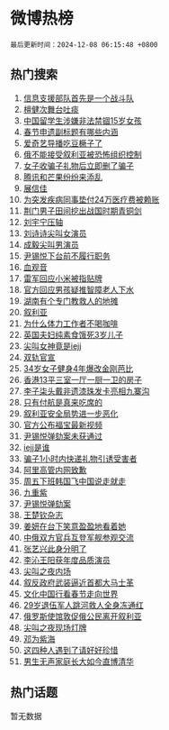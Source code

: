 # 微博热榜

`最后更新时间：2024-12-08 06:15:48 +0800`

## 热门搜索

1. [信息支援部队首先是一个战斗队](https://m.weibo.cn/search?containerid=100103type%3D1%26t%3D10%26q%3D%23%E4%BF%A1%E6%81%AF%E6%94%AF%E6%8F%B4%E9%83%A8%E9%98%9F%E9%A6%96%E5%85%88%E6%98%AF%E4%B8%80%E4%B8%AA%E6%88%98%E6%96%97%E9%98%9F%23&stream_entry_id=51&isnewpage=1&extparam=seat%3D1%26filter_type%3Drealtimehot%26stream_entry_id%3D51%26c_type%3D51%26pos%3D0%26q%3D%2523%25E4%25BF%25A1%25E6%2581%25AF%25E6%2594%25AF%25E6%258F%25B4%25E9%2583%25A8%25E9%2598%259F%25E9%25A6%2596%25E5%2585%2588%25E6%2598%25AF%25E4%25B8%2580%25E4%25B8%25AA%25E6%2588%2598%25E6%2596%2597%25E9%2598%259F%2523%26dgr%3D0%26cate%3D10103%26display_time%3D1733609747%26pre_seqid%3D17336097475450221954486)
1. [檀健次舞台吐痰](https://m.weibo.cn/search?containerid=100103type%3D1%26t%3D10%26q%3D%E6%AA%80%E5%81%A5%E6%AC%A1%E8%88%9E%E5%8F%B0%E5%90%90%E7%97%B0&stream_entry_id=31&isnewpage=1&extparam=seat%3D1%26filter_type%3Drealtimehot%26c_type%3D31%26flag%3D2%26cate%3D5001%26lcate%3D5001%26stream_entry_id%3D31%26pos%3D0%26band_rank%3D1%26q%3D%25E6%25AA%2580%25E5%2581%25A5%25E6%25AC%25A1%25E8%2588%259E%25E5%258F%25B0%25E5%2590%2590%25E7%2597%25B0%26dgr%3D0%26realpos%3D1%26display_time%3D1733609747%26pre_seqid%3D17336097475450221954486)
1. [中国留学生涉嫌非法禁锢15岁女孩](https://m.weibo.cn/search?containerid=100103type%3D1%26t%3D10%26q%3D%23%E4%B8%AD%E5%9B%BD%E7%95%99%E5%AD%A6%E7%94%9F%E6%B6%89%E5%AB%8C%E9%9D%9E%E6%B3%95%E7%A6%81%E9%94%A215%E5%B2%81%E5%A5%B3%E5%AD%A9%23&stream_entry_id=31&isnewpage=1&extparam=seat%3D1%26filter_type%3Drealtimehot%26c_type%3D31%26flag%3D2%26cate%3D5001%26lcate%3D5001%26stream_entry_id%3D31%26pos%3D1%26band_rank%3D2%26q%3D%2523%25E4%25B8%25AD%25E5%259B%25BD%25E7%2595%2599%25E5%25AD%25A6%25E7%2594%259F%25E6%25B6%2589%25E5%25AB%258C%25E9%259D%259E%25E6%25B3%2595%25E7%25A6%2581%25E9%2594%25A215%25E5%25B2%2581%25E5%25A5%25B3%25E5%25AD%25A9%2523%26dgr%3D0%26realpos%3D2%26display_time%3D1733609747%26pre_seqid%3D17336097475450221954486)
1. [春节申遗副标题有哪些内涵](https://m.weibo.cn/search?containerid=100103type%3D1%26t%3D10%26q%3D%23%E6%98%A5%E8%8A%82%E7%94%B3%E9%81%97%E5%89%AF%E6%A0%87%E9%A2%98%E6%9C%89%E5%93%AA%E4%BA%9B%E5%86%85%E6%B6%B5%23&stream_entry_id=31&isnewpage=1&extparam=seat%3D1%26filter_type%3Drealtimehot%26c_type%3D31%26flag%3D0%26cate%3D5001%26lcate%3D5001%26stream_entry_id%3D31%26pos%3D2%26band_rank%3D3%26q%3D%2523%25E6%2598%25A5%25E8%258A%2582%25E7%2594%25B3%25E9%2581%2597%25E5%2589%25AF%25E6%25A0%2587%25E9%25A2%2598%25E6%259C%2589%25E5%2593%25AA%25E4%25BA%259B%25E5%2586%2585%25E6%25B6%25B5%2523%26dgr%3D0%26realpos%3D3%26display_time%3D1733609747%26pre_seqid%3D17336097475450221954486)
1. [爱奇艺导播吃豆橛子了](https://m.weibo.cn/search?containerid=100103type%3D1%26t%3D10%26q%3D%E7%88%B1%E5%A5%87%E8%89%BA%E5%AF%BC%E6%92%AD%E5%90%83%E8%B1%86%E6%A9%9B%E5%AD%90%E4%BA%86&stream_entry_id=31&isnewpage=1&extparam=seat%3D1%26filter_type%3Drealtimehot%26c_type%3D31%26flag%3D2%26cate%3D5001%26lcate%3D5001%26stream_entry_id%3D31%26pos%3D3%26band_rank%3D4%26q%3D%25E7%2588%25B1%25E5%25A5%2587%25E8%2589%25BA%25E5%25AF%25BC%25E6%2592%25AD%25E5%2590%2583%25E8%25B1%2586%25E6%25A9%259B%25E5%25AD%2590%25E4%25BA%2586%26dgr%3D0%26realpos%3D4%26display_time%3D1733609747%26pre_seqid%3D17336097475450221954486)
1. [俄不能接受叙利亚被恐怖组织控制](https://m.weibo.cn/search?containerid=100103type%3D1%26t%3D10%26q%3D%23%E4%BF%84%E4%B8%8D%E8%83%BD%E6%8E%A5%E5%8F%97%E5%8F%99%E5%88%A9%E4%BA%9A%E8%A2%AB%E6%81%90%E6%80%96%E7%BB%84%E7%BB%87%E6%8E%A7%E5%88%B6%23&stream_entry_id=31&isnewpage=1&extparam=seat%3D1%26filter_type%3Drealtimehot%26c_type%3D31%26flag%3D0%26cate%3D5001%26lcate%3D5001%26stream_entry_id%3D31%26pos%3D4%26band_rank%3D5%26q%3D%2523%25E4%25BF%2584%25E4%25B8%258D%25E8%2583%25BD%25E6%258E%25A5%25E5%258F%2597%25E5%258F%2599%25E5%2588%25A9%25E4%25BA%259A%25E8%25A2%25AB%25E6%2581%2590%25E6%2580%2596%25E7%25BB%2584%25E7%25BB%2587%25E6%258E%25A7%25E5%2588%25B6%2523%26dgr%3D0%26realpos%3D5%26display_time%3D1733609747%26pre_seqid%3D17336097475450221954486)
1. [女子收骗子礼物后立即删了骗子](https://m.weibo.cn/search?containerid=100103type%3D1%26t%3D10%26q%3D%23%E5%A5%B3%E5%AD%90%E6%94%B6%E9%AA%97%E5%AD%90%E7%A4%BC%E7%89%A9%E5%90%8E%E7%AB%8B%E5%8D%B3%E5%88%A0%E4%BA%86%E9%AA%97%E5%AD%90%23&stream_entry_id=31&isnewpage=1&extparam=seat%3D1%26filter_type%3Drealtimehot%26c_type%3D31%26flag%3D0%26cate%3D5001%26lcate%3D5001%26stream_entry_id%3D31%26pos%3D5%26band_rank%3D6%26q%3D%2523%25E5%25A5%25B3%25E5%25AD%2590%25E6%2594%25B6%25E9%25AA%2597%25E5%25AD%2590%25E7%25A4%25BC%25E7%2589%25A9%25E5%2590%258E%25E7%25AB%258B%25E5%258D%25B3%25E5%2588%25A0%25E4%25BA%2586%25E9%25AA%2597%25E5%25AD%2590%2523%26dgr%3D0%26realpos%3D6%26display_time%3D1733609747%26pre_seqid%3D17336097475450221954486)
1. [腾讯和芒果纷纷来添乱](https://m.weibo.cn/search?containerid=100103type%3D1%26t%3D10%26q%3D%E8%85%BE%E8%AE%AF%E5%92%8C%E8%8A%92%E6%9E%9C%E7%BA%B7%E7%BA%B7%E6%9D%A5%E6%B7%BB%E4%B9%B1&stream_entry_id=31&isnewpage=1&extparam=seat%3D1%26filter_type%3Drealtimehot%26c_type%3D31%26flag%3D2%26cate%3D5001%26lcate%3D5001%26stream_entry_id%3D31%26pos%3D6%26band_rank%3D7%26q%3D%25E8%2585%25BE%25E8%25AE%25AF%25E5%2592%258C%25E8%258A%2592%25E6%259E%259C%25E7%25BA%25B7%25E7%25BA%25B7%25E6%259D%25A5%25E6%25B7%25BB%25E4%25B9%25B1%26dgr%3D0%26realpos%3D7%26display_time%3D1733609747%26pre_seqid%3D17336097475450221954486)
1. [展信佳](https://m.weibo.cn/search?containerid=100103type%3D1%26t%3D10%26q%3D%E5%B1%95%E4%BF%A1%E4%BD%B3&stream_entry_id=31&isnewpage=1&extparam=seat%3D1%26filter_type%3Drealtimehot%26c_type%3D31%26flag%3D2%26cate%3D5001%26lcate%3D5001%26stream_entry_id%3D31%26pos%3D7%26band_rank%3D8%26q%3D%25E5%25B1%2595%25E4%25BF%25A1%25E4%25BD%25B3%26dgr%3D0%26realpos%3D8%26display_time%3D1733609747%26pre_seqid%3D17336097475450221954486)
1. [为突发疾病同事垫付24万医疗费被赖账](https://m.weibo.cn/search?containerid=100103type%3D1%26t%3D10%26q%3D%23%E4%B8%BA%E7%AA%81%E5%8F%91%E7%96%BE%E7%97%85%E5%90%8C%E4%BA%8B%E5%9E%AB%E4%BB%9824%E4%B8%87%E5%8C%BB%E7%96%97%E8%B4%B9%E8%A2%AB%E8%B5%96%E8%B4%A6%23&stream_entry_id=31&isnewpage=1&extparam=seat%3D1%26filter_type%3Drealtimehot%26c_type%3D31%26flag%3D0%26cate%3D5001%26lcate%3D5001%26stream_entry_id%3D31%26pos%3D8%26band_rank%3D9%26q%3D%2523%25E4%25B8%25BA%25E7%25AA%2581%25E5%258F%2591%25E7%2596%25BE%25E7%2597%2585%25E5%2590%258C%25E4%25BA%258B%25E5%259E%25AB%25E4%25BB%259824%25E4%25B8%2587%25E5%258C%25BB%25E7%2596%2597%25E8%25B4%25B9%25E8%25A2%25AB%25E8%25B5%2596%25E8%25B4%25A6%2523%26dgr%3D0%26realpos%3D9%26display_time%3D1733609747%26pre_seqid%3D17336097475450221954486)
1. [荆门男子田间挖出战国时期青铜剑](https://m.weibo.cn/search?containerid=100103type%3D1%26t%3D10%26q%3D%23%E8%8D%86%E9%97%A8%E7%94%B7%E5%AD%90%E7%94%B0%E9%97%B4%E6%8C%96%E5%87%BA%E6%88%98%E5%9B%BD%E6%97%B6%E6%9C%9F%E9%9D%92%E9%93%9C%E5%89%91%23&stream_entry_id=31&isnewpage=1&extparam=seat%3D1%26filter_type%3Drealtimehot%26c_type%3D31%26flag%3D1%26cate%3D5001%26lcate%3D5001%26stream_entry_id%3D31%26pos%3D9%26band_rank%3D10%26q%3D%2523%25E8%258D%2586%25E9%2597%25A8%25E7%2594%25B7%25E5%25AD%2590%25E7%2594%25B0%25E9%2597%25B4%25E6%258C%2596%25E5%2587%25BA%25E6%2588%2598%25E5%259B%25BD%25E6%2597%25B6%25E6%259C%259F%25E9%259D%2592%25E9%2593%259C%25E5%2589%2591%2523%26dgr%3D0%26realpos%3D10%26display_time%3D1733609747%26pre_seqid%3D17336097475450221954486)
1. [刘宇宁压轴](https://m.weibo.cn/search?containerid=100103type%3D1%26t%3D10%26q%3D%E5%88%98%E5%AE%87%E5%AE%81%E5%8E%8B%E8%BD%B4&stream_entry_id=31&isnewpage=1&extparam=seat%3D1%26filter_type%3Drealtimehot%26c_type%3D31%26flag%3D0%26cate%3D5001%26lcate%3D5001%26stream_entry_id%3D31%26pos%3D10%26band_rank%3D11%26q%3D%25E5%2588%2598%25E5%25AE%2587%25E5%25AE%2581%25E5%258E%258B%25E8%25BD%25B4%26dgr%3D0%26realpos%3D11%26display_time%3D1733609747%26pre_seqid%3D17336097475450221954486)
1. [刘诗诗尖叫女演员](https://m.weibo.cn/search?containerid=100103type%3D1%26t%3D10%26q%3D%23%E5%88%98%E8%AF%97%E8%AF%97%E5%B0%96%E5%8F%AB%E5%A5%B3%E6%BC%94%E5%91%98%23&stream_entry_id=31&isnewpage=1&extparam=seat%3D1%26filter_type%3Drealtimehot%26c_type%3D31%26flag%3D0%26cate%3D5001%26lcate%3D5001%26stream_entry_id%3D31%26pos%3D11%26band_rank%3D12%26q%3D%2523%25E5%2588%2598%25E8%25AF%2597%25E8%25AF%2597%25E5%25B0%2596%25E5%258F%25AB%25E5%25A5%25B3%25E6%25BC%2594%25E5%2591%2598%2523%26dgr%3D0%26realpos%3D12%26display_time%3D1733609747%26pre_seqid%3D17336097475450221954486)
1. [成毅尖叫男演员](https://m.weibo.cn/search?containerid=100103type%3D1%26t%3D10%26q%3D%E6%88%90%E6%AF%85%E5%B0%96%E5%8F%AB%E7%94%B7%E6%BC%94%E5%91%98&stream_entry_id=31&isnewpage=1&extparam=seat%3D1%26filter_type%3Drealtimehot%26c_type%3D31%26flag%3D0%26cate%3D5001%26lcate%3D5001%26stream_entry_id%3D31%26pos%3D12%26band_rank%3D13%26q%3D%25E6%2588%2590%25E6%25AF%2585%25E5%25B0%2596%25E5%258F%25AB%25E7%2594%25B7%25E6%25BC%2594%25E5%2591%2598%26dgr%3D0%26realpos%3D13%26display_time%3D1733609747%26pre_seqid%3D17336097475450221954486)
1. [尹锡悦下台前不履行职务](https://m.weibo.cn/search?containerid=100103type%3D1%26t%3D10%26q%3D%23%E5%B0%B9%E9%94%A1%E6%82%A6%E4%B8%8B%E5%8F%B0%E5%89%8D%E4%B8%8D%E5%B1%A5%E8%A1%8C%E8%81%8C%E5%8A%A1%23&stream_entry_id=31&isnewpage=1&extparam=seat%3D1%26filter_type%3Drealtimehot%26c_type%3D31%26flag%3D0%26cate%3D5001%26lcate%3D5001%26stream_entry_id%3D31%26pos%3D13%26band_rank%3D14%26q%3D%2523%25E5%25B0%25B9%25E9%2594%25A1%25E6%2582%25A6%25E4%25B8%258B%25E5%258F%25B0%25E5%2589%258D%25E4%25B8%258D%25E5%25B1%25A5%25E8%25A1%258C%25E8%2581%258C%25E5%258A%25A1%2523%26dgr%3D0%26realpos%3D14%26display_time%3D1733609747%26pre_seqid%3D17336097475450221954486)
1. [血观音](https://m.weibo.cn/search?containerid=100103type%3D1%26t%3D10%26q%3D%E8%A1%80%E8%A7%82%E9%9F%B3&stream_entry_id=31&isnewpage=1&extparam=seat%3D1%26filter_type%3Drealtimehot%26c_type%3D31%26flag%3D2%26cate%3D5001%26lcate%3D5001%26stream_entry_id%3D31%26pos%3D14%26band_rank%3D15%26q%3D%25E8%25A1%2580%25E8%25A7%2582%25E9%259F%25B3%26dgr%3D0%26realpos%3D15%26display_time%3D1733609747%26pre_seqid%3D17336097475450221954486)
1. [雷军回应小米被指贴牌](https://m.weibo.cn/search?containerid=100103type%3D1%26t%3D10%26q%3D%23%E9%9B%B7%E5%86%9B%E5%9B%9E%E5%BA%94%E5%B0%8F%E7%B1%B3%E8%A2%AB%E6%8C%87%E8%B4%B4%E7%89%8C%23&stream_entry_id=31&isnewpage=1&extparam=seat%3D1%26filter_type%3Drealtimehot%26c_type%3D31%26flag%3D0%26cate%3D5001%26lcate%3D5001%26stream_entry_id%3D31%26pos%3D15%26band_rank%3D16%26q%3D%2523%25E9%259B%25B7%25E5%2586%259B%25E5%259B%259E%25E5%25BA%2594%25E5%25B0%258F%25E7%25B1%25B3%25E8%25A2%25AB%25E6%258C%2587%25E8%25B4%25B4%25E7%2589%258C%2523%26dgr%3D0%26realpos%3D16%26display_time%3D1733609747%26pre_seqid%3D17336097475450221954486)
1. [官方回应男孩疑推智障老人下水](https://m.weibo.cn/search?containerid=100103type%3D1%26t%3D10%26q%3D%23%E5%AE%98%E6%96%B9%E5%9B%9E%E5%BA%94%E7%94%B7%E5%AD%A9%E7%96%91%E6%8E%A8%E6%99%BA%E9%9A%9C%E8%80%81%E4%BA%BA%E4%B8%8B%E6%B0%B4%23&stream_entry_id=31&isnewpage=1&extparam=seat%3D1%26filter_type%3Drealtimehot%26c_type%3D31%26flag%3D0%26cate%3D5001%26lcate%3D5001%26stream_entry_id%3D31%26pos%3D16%26band_rank%3D17%26q%3D%2523%25E5%25AE%2598%25E6%2596%25B9%25E5%259B%259E%25E5%25BA%2594%25E7%2594%25B7%25E5%25AD%25A9%25E7%2596%2591%25E6%258E%25A8%25E6%2599%25BA%25E9%259A%259C%25E8%2580%2581%25E4%25BA%25BA%25E4%25B8%258B%25E6%25B0%25B4%2523%26dgr%3D0%26realpos%3D17%26display_time%3D1733609747%26pre_seqid%3D17336097475450221954486)
1. [湖南有个专门教救人的地摊](https://m.weibo.cn/search?containerid=100103type%3D1%26t%3D10%26q%3D%23%E6%B9%96%E5%8D%97%E6%9C%89%E4%B8%AA%E4%B8%93%E9%97%A8%E6%95%99%E6%95%91%E4%BA%BA%E7%9A%84%E5%9C%B0%E6%91%8A%23&stream_entry_id=31&isnewpage=1&extparam=seat%3D1%26filter_type%3Drealtimehot%26c_type%3D31%26flag%3D32768%26cate%3D5001%26lcate%3D5001%26stream_entry_id%3D31%26pos%3D17%26band_rank%3D18%26q%3D%2523%25E6%25B9%2596%25E5%258D%2597%25E6%259C%2589%25E4%25B8%25AA%25E4%25B8%2593%25E9%2597%25A8%25E6%2595%2599%25E6%2595%2591%25E4%25BA%25BA%25E7%259A%2584%25E5%259C%25B0%25E6%2591%258A%2523%26dgr%3D0%26realpos%3D18%26display_time%3D1733609747%26pre_seqid%3D17336097475450221954486)
1. [叙利亚](https://m.weibo.cn/search?containerid=100103type%3D1%26t%3D10%26q%3D%E5%8F%99%E5%88%A9%E4%BA%9A&stream_entry_id=31&isnewpage=1&extparam=seat%3D1%26filter_type%3Drealtimehot%26c_type%3D31%26flag%3D0%26cate%3D5001%26lcate%3D5001%26stream_entry_id%3D31%26pos%3D18%26band_rank%3D19%26q%3D%25E5%258F%2599%25E5%2588%25A9%25E4%25BA%259A%26dgr%3D0%26realpos%3D19%26display_time%3D1733609747%26pre_seqid%3D17336097475450221954486)
1. [为什么体力工作者不喝咖啡](https://m.weibo.cn/search?containerid=100103type%3D1%26t%3D10%26q%3D%23%E4%B8%BA%E4%BB%80%E4%B9%88%E4%BD%93%E5%8A%9B%E5%B7%A5%E4%BD%9C%E8%80%85%E4%B8%8D%E5%96%9D%E5%92%96%E5%95%A1%23&stream_entry_id=31&isnewpage=1&extparam=seat%3D1%26filter_type%3Drealtimehot%26c_type%3D31%26flag%3D0%26cate%3D5001%26lcate%3D5001%26stream_entry_id%3D31%26pos%3D19%26band_rank%3D20%26q%3D%2523%25E4%25B8%25BA%25E4%25BB%2580%25E4%25B9%2588%25E4%25BD%2593%25E5%258A%259B%25E5%25B7%25A5%25E4%25BD%259C%25E8%2580%2585%25E4%25B8%258D%25E5%2596%259D%25E5%2592%2596%25E5%2595%25A1%2523%26dgr%3D0%26realpos%3D20%26display_time%3D1733609747%26pre_seqid%3D17336097475450221954486)
1. [英国夫妇纯素食饿死3岁儿子](https://m.weibo.cn/search?containerid=100103type%3D1%26t%3D10%26q%3D%23%E8%8B%B1%E5%9B%BD%E5%A4%AB%E5%A6%87%E7%BA%AF%E7%B4%A0%E9%A3%9F%E9%A5%BF%E6%AD%BB3%E5%B2%81%E5%84%BF%E5%AD%90%23&stream_entry_id=31&isnewpage=1&extparam=seat%3D1%26filter_type%3Drealtimehot%26c_type%3D31%26flag%3D0%26cate%3D5001%26lcate%3D5001%26stream_entry_id%3D31%26pos%3D20%26band_rank%3D21%26q%3D%2523%25E8%258B%25B1%25E5%259B%25BD%25E5%25A4%25AB%25E5%25A6%2587%25E7%25BA%25AF%25E7%25B4%25A0%25E9%25A3%259F%25E9%25A5%25BF%25E6%25AD%25BB3%25E5%25B2%2581%25E5%2584%25BF%25E5%25AD%2590%2523%26dgr%3D0%26realpos%3D21%26display_time%3D1733609747%26pre_seqid%3D17336097475450221954486)
1. [尖叫女神竟是iejj](https://m.weibo.cn/search?containerid=100103type%3D1%26t%3D10%26q%3D%E5%B0%96%E5%8F%AB%E5%A5%B3%E7%A5%9E%E7%AB%9F%E6%98%AFiejj&stream_entry_id=31&isnewpage=1&extparam=seat%3D1%26filter_type%3Drealtimehot%26c_type%3D31%26flag%3D0%26cate%3D5001%26lcate%3D5001%26stream_entry_id%3D31%26pos%3D21%26band_rank%3D22%26q%3D%25E5%25B0%2596%25E5%258F%25AB%25E5%25A5%25B3%25E7%25A5%259E%25E7%25AB%259F%25E6%2598%25AFiejj%26dgr%3D0%26realpos%3D22%26display_time%3D1733609747%26pre_seqid%3D17336097475450221954486)
1. [双轨官宣](https://m.weibo.cn/search?containerid=100103type%3D1%26t%3D10%26q%3D%23%E5%8F%8C%E8%BD%A8%E5%AE%98%E5%AE%A3%23&stream_entry_id=31&isnewpage=1&extparam=seat%3D1%26filter_type%3Drealtimehot%26c_type%3D31%26flag%3D0%26cate%3D5001%26lcate%3D5001%26stream_entry_id%3D31%26pos%3D22%26band_rank%3D23%26q%3D%2523%25E5%258F%258C%25E8%25BD%25A8%25E5%25AE%2598%25E5%25AE%25A3%2523%26dgr%3D0%26realpos%3D23%26display_time%3D1733609747%26pre_seqid%3D17336097475450221954486)
1. [34岁女子健身4年爆改金刚芭比](https://m.weibo.cn/search?containerid=100103type%3D1%26t%3D10%26q%3D%2334%E5%B2%81%E5%A5%B3%E5%AD%90%E5%81%A5%E8%BA%AB4%E5%B9%B4%E7%88%86%E6%94%B9%E9%87%91%E5%88%9A%E8%8A%AD%E6%AF%94%23&stream_entry_id=31&isnewpage=1&extparam=seat%3D1%26filter_type%3Drealtimehot%26c_type%3D31%26flag%3D0%26cate%3D5001%26lcate%3D5001%26stream_entry_id%3D31%26pos%3D23%26band_rank%3D24%26q%3D%252334%25E5%25B2%2581%25E5%25A5%25B3%25E5%25AD%2590%25E5%2581%25A5%25E8%25BA%25AB4%25E5%25B9%25B4%25E7%2588%2586%25E6%2594%25B9%25E9%2587%2591%25E5%2588%259A%25E8%258A%25AD%25E6%25AF%2594%2523%26dgr%3D0%26realpos%3D24%26display_time%3D1733609747%26pre_seqid%3D17336097475450221954486)
1. [香港13平三室一厅一厨一卫的房子](https://m.weibo.cn/search?containerid=100103type%3D1%26t%3D10%26q%3D%E9%A6%99%E6%B8%AF13%E5%B9%B3%E4%B8%89%E5%AE%A4%E4%B8%80%E5%8E%85%E4%B8%80%E5%8E%A8%E4%B8%80%E5%8D%AB%E7%9A%84%E6%88%BF%E5%AD%90&stream_entry_id=31&isnewpage=1&extparam=seat%3D1%26filter_type%3Drealtimehot%26c_type%3D31%26flag%3D0%26cate%3D5001%26lcate%3D5001%26stream_entry_id%3D31%26pos%3D24%26band_rank%3D25%26q%3D%25E9%25A6%2599%25E6%25B8%25AF13%25E5%25B9%25B3%25E4%25B8%2589%25E5%25AE%25A4%25E4%25B8%2580%25E5%258E%2585%25E4%25B8%2580%25E5%258E%25A8%25E4%25B8%2580%25E5%258D%25AB%25E7%259A%2584%25E6%2588%25BF%25E5%25AD%2590%26dgr%3D0%26realpos%3D25%26display_time%3D1733609747%26pre_seqid%3D17336097475450221954486)
1. [李子柒头戴非遗漆珠发卡亮相九寨沟](https://m.weibo.cn/search?containerid=100103type%3D1%26t%3D10%26q%3D%23%E6%9D%8E%E5%AD%90%E6%9F%92%E5%A4%B4%E6%88%B4%E9%9D%9E%E9%81%97%E6%BC%86%E7%8F%A0%E5%8F%91%E5%8D%A1%E4%BA%AE%E7%9B%B8%E4%B9%9D%E5%AF%A8%E6%B2%9F%23&stream_entry_id=31&isnewpage=1&extparam=seat%3D1%26filter_type%3Drealtimehot%26c_type%3D31%26flag%3D0%26cate%3D5001%26lcate%3D5001%26stream_entry_id%3D31%26pos%3D25%26band_rank%3D26%26q%3D%2523%25E6%259D%258E%25E5%25AD%2590%25E6%259F%2592%25E5%25A4%25B4%25E6%2588%25B4%25E9%259D%259E%25E9%2581%2597%25E6%25BC%2586%25E7%258F%25A0%25E5%258F%2591%25E5%258D%25A1%25E4%25BA%25AE%25E7%259B%25B8%25E4%25B9%259D%25E5%25AF%25A8%25E6%25B2%259F%2523%26dgr%3D0%26realpos%3D26%26display_time%3D1733609747%26pre_seqid%3D17336097475450221954486)
1. [只有付航是真来吃席的](https://m.weibo.cn/search?containerid=100103type%3D1%26t%3D10%26q%3D%E5%8F%AA%E6%9C%89%E4%BB%98%E8%88%AA%E6%98%AF%E7%9C%9F%E6%9D%A5%E5%90%83%E5%B8%AD%E7%9A%84&stream_entry_id=31&isnewpage=1&extparam=seat%3D1%26filter_type%3Drealtimehot%26c_type%3D31%26flag%3D0%26cate%3D5001%26lcate%3D5001%26stream_entry_id%3D31%26pos%3D26%26band_rank%3D27%26q%3D%25E5%258F%25AA%25E6%259C%2589%25E4%25BB%2598%25E8%2588%25AA%25E6%2598%25AF%25E7%259C%259F%25E6%259D%25A5%25E5%2590%2583%25E5%25B8%25AD%25E7%259A%2584%26dgr%3D0%26realpos%3D27%26display_time%3D1733609747%26pre_seqid%3D17336097475450221954486)
1. [叙利亚安全局势进一步恶化](https://m.weibo.cn/search?containerid=100103type%3D1%26t%3D10%26q%3D%23%E5%8F%99%E5%88%A9%E4%BA%9A%E5%AE%89%E5%85%A8%E5%B1%80%E5%8A%BF%E8%BF%9B%E4%B8%80%E6%AD%A5%E6%81%B6%E5%8C%96%23&stream_entry_id=31&isnewpage=1&extparam=seat%3D1%26filter_type%3Drealtimehot%26c_type%3D31%26flag%3D0%26cate%3D5001%26lcate%3D5001%26stream_entry_id%3D31%26pos%3D27%26band_rank%3D28%26q%3D%2523%25E5%258F%2599%25E5%2588%25A9%25E4%25BA%259A%25E5%25AE%2589%25E5%2585%25A8%25E5%25B1%2580%25E5%258A%25BF%25E8%25BF%259B%25E4%25B8%2580%25E6%25AD%25A5%25E6%2581%25B6%25E5%258C%2596%2523%26dgr%3D0%26realpos%3D28%26display_time%3D1733609747%26pre_seqid%3D17336097475450221954486)
1. [官方公布福宝最新视频](https://m.weibo.cn/search?containerid=100103type%3D1%26t%3D10%26q%3D%23%E5%AE%98%E6%96%B9%E5%85%AC%E5%B8%83%E7%A6%8F%E5%AE%9D%E6%9C%80%E6%96%B0%E8%A7%86%E9%A2%91%23&stream_entry_id=31&isnewpage=1&extparam=seat%3D1%26filter_type%3Drealtimehot%26c_type%3D31%26flag%3D1%26cate%3D5001%26lcate%3D5001%26stream_entry_id%3D31%26pos%3D28%26band_rank%3D29%26q%3D%2523%25E5%25AE%2598%25E6%2596%25B9%25E5%2585%25AC%25E5%25B8%2583%25E7%25A6%258F%25E5%25AE%259D%25E6%259C%2580%25E6%2596%25B0%25E8%25A7%2586%25E9%25A2%2591%2523%26dgr%3D0%26realpos%3D29%26display_time%3D1733609747%26pre_seqid%3D17336097475450221954486)
1. [尹锡悦弹劾案未获通过](https://m.weibo.cn/search?containerid=100103type%3D1%26t%3D10%26q%3D%23%E5%B0%B9%E9%94%A1%E6%82%A6%E5%BC%B9%E5%8A%BE%E6%A1%88%E6%9C%AA%E8%8E%B7%E9%80%9A%E8%BF%87%23&stream_entry_id=31&isnewpage=1&extparam=seat%3D1%26filter_type%3Drealtimehot%26c_type%3D31%26flag%3D0%26cate%3D5001%26lcate%3D5001%26stream_entry_id%3D31%26pos%3D29%26band_rank%3D30%26q%3D%2523%25E5%25B0%25B9%25E9%2594%25A1%25E6%2582%25A6%25E5%25BC%25B9%25E5%258A%25BE%25E6%25A1%2588%25E6%259C%25AA%25E8%258E%25B7%25E9%2580%259A%25E8%25BF%2587%2523%26dgr%3D0%26realpos%3D30%26display_time%3D1733609747%26pre_seqid%3D17336097475450221954486)
1. [iejj是谁](https://m.weibo.cn/search?containerid=100103type%3D1%26t%3D10%26q%3Diejj%E6%98%AF%E8%B0%81&stream_entry_id=31&isnewpage=1&extparam=seat%3D1%26filter_type%3Drealtimehot%26c_type%3D31%26flag%3D0%26cate%3D5001%26lcate%3D5001%26stream_entry_id%3D31%26pos%3D30%26band_rank%3D31%26q%3Diejj%25E6%2598%25AF%25E8%25B0%2581%26dgr%3D0%26realpos%3D31%26display_time%3D1733609747%26pre_seqid%3D17336097475450221954486)
1. [骗子1小时内快递礼物引诱受害者](https://m.weibo.cn/search?containerid=100103type%3D1%26t%3D10%26q%3D%23%E9%AA%97%E5%AD%901%E5%B0%8F%E6%97%B6%E5%86%85%E5%BF%AB%E9%80%92%E7%A4%BC%E7%89%A9%E5%BC%95%E8%AF%B1%E5%8F%97%E5%AE%B3%E8%80%85%23&stream_entry_id=31&isnewpage=1&extparam=seat%3D1%26filter_type%3Drealtimehot%26c_type%3D31%26flag%3D0%26cate%3D5001%26lcate%3D5001%26stream_entry_id%3D31%26pos%3D31%26band_rank%3D32%26q%3D%2523%25E9%25AA%2597%25E5%25AD%25901%25E5%25B0%258F%25E6%2597%25B6%25E5%2586%2585%25E5%25BF%25AB%25E9%2580%2592%25E7%25A4%25BC%25E7%2589%25A9%25E5%25BC%2595%25E8%25AF%25B1%25E5%258F%2597%25E5%25AE%25B3%25E8%2580%2585%2523%26dgr%3D0%26realpos%3D32%26display_time%3D1733609747%26pre_seqid%3D17336097475450221954486)
1. [阿里高管内网致歉](https://m.weibo.cn/search?containerid=100103type%3D1%26t%3D10%26q%3D%23%E9%98%BF%E9%87%8C%E9%AB%98%E7%AE%A1%E5%86%85%E7%BD%91%E8%87%B4%E6%AD%89%23&stream_entry_id=31&isnewpage=1&extparam=seat%3D1%26filter_type%3Drealtimehot%26c_type%3D31%26flag%3D0%26cate%3D5001%26lcate%3D5001%26stream_entry_id%3D31%26pos%3D32%26band_rank%3D33%26q%3D%2523%25E9%2598%25BF%25E9%2587%258C%25E9%25AB%2598%25E7%25AE%25A1%25E5%2586%2585%25E7%25BD%2591%25E8%2587%25B4%25E6%25AD%2589%2523%26dgr%3D0%26realpos%3D33%26display_time%3D1733609747%26pre_seqid%3D17336097475450221954486)
1. [周五下班韩国飞中国说走就走](https://m.weibo.cn/search?containerid=100103type%3D1%26t%3D10%26q%3D%23%E5%91%A8%E4%BA%94%E4%B8%8B%E7%8F%AD%E9%9F%A9%E5%9B%BD%E9%A3%9E%E4%B8%AD%E5%9B%BD%E8%AF%B4%E8%B5%B0%E5%B0%B1%E8%B5%B0%23&stream_entry_id=31&isnewpage=1&extparam=seat%3D1%26filter_type%3Drealtimehot%26c_type%3D31%26flag%3D0%26cate%3D5001%26lcate%3D5001%26stream_entry_id%3D31%26pos%3D33%26band_rank%3D34%26q%3D%2523%25E5%2591%25A8%25E4%25BA%2594%25E4%25B8%258B%25E7%258F%25AD%25E9%259F%25A9%25E5%259B%25BD%25E9%25A3%259E%25E4%25B8%25AD%25E5%259B%25BD%25E8%25AF%25B4%25E8%25B5%25B0%25E5%25B0%25B1%25E8%25B5%25B0%2523%26dgr%3D0%26realpos%3D34%26display_time%3D1733609747%26pre_seqid%3D17336097475450221954486)
1. [九重紫](https://m.weibo.cn/search?containerid=100103type%3D1%26t%3D10%26q%3D%E4%B9%9D%E9%87%8D%E7%B4%AB&stream_entry_id=31&isnewpage=1&extparam=seat%3D1%26filter_type%3Drealtimehot%26c_type%3D31%26flag%3D0%26cate%3D5001%26lcate%3D5001%26stream_entry_id%3D31%26pos%3D34%26band_rank%3D35%26q%3D%25E4%25B9%259D%25E9%2587%258D%25E7%25B4%25AB%26dgr%3D0%26realpos%3D35%26display_time%3D1733609747%26pre_seqid%3D17336097475450221954486)
1. [尹锡悦弹劾案](https://m.weibo.cn/search?containerid=100103type%3D1%26t%3D10%26q%3D%23%E5%B0%B9%E9%94%A1%E6%82%A6%E5%BC%B9%E5%8A%BE%E6%A1%88%23&stream_entry_id=31&isnewpage=1&extparam=seat%3D1%26filter_type%3Drealtimehot%26c_type%3D31%26flag%3D0%26cate%3D5001%26lcate%3D5001%26stream_entry_id%3D31%26pos%3D35%26band_rank%3D36%26q%3D%2523%25E5%25B0%25B9%25E9%2594%25A1%25E6%2582%25A6%25E5%25BC%25B9%25E5%258A%25BE%25E6%25A1%2588%2523%26dgr%3D0%26realpos%3D36%26display_time%3D1733609747%26pre_seqid%3D17336097475450221954486)
1. [王楚钦杂志](https://m.weibo.cn/search?containerid=100103type%3D1%26t%3D10%26q%3D%E7%8E%8B%E6%A5%9A%E9%92%A6%E6%9D%82%E5%BF%97&stream_entry_id=31&isnewpage=1&extparam=seat%3D1%26filter_type%3Drealtimehot%26c_type%3D31%26flag%3D0%26cate%3D5001%26lcate%3D5001%26stream_entry_id%3D31%26pos%3D36%26band_rank%3D37%26q%3D%25E7%258E%258B%25E6%25A5%259A%25E9%2592%25A6%25E6%259D%2582%25E5%25BF%2597%26dgr%3D0%26realpos%3D37%26display_time%3D1733609747%26pre_seqid%3D17336097475450221954486)
1. [姜妍在台下笑意盈盈地看着她](https://m.weibo.cn/search?containerid=100103type%3D1%26t%3D10%26q%3D%E5%A7%9C%E5%A6%8D%E5%9C%A8%E5%8F%B0%E4%B8%8B%E7%AC%91%E6%84%8F%E7%9B%88%E7%9B%88%E5%9C%B0%E7%9C%8B%E7%9D%80%E5%A5%B9&stream_entry_id=31&isnewpage=1&extparam=seat%3D1%26filter_type%3Drealtimehot%26c_type%3D31%26flag%3D0%26cate%3D5001%26lcate%3D5001%26stream_entry_id%3D31%26pos%3D37%26band_rank%3D38%26q%3D%25E5%25A7%259C%25E5%25A6%258D%25E5%259C%25A8%25E5%258F%25B0%25E4%25B8%258B%25E7%25AC%2591%25E6%2584%258F%25E7%259B%2588%25E7%259B%2588%25E5%259C%25B0%25E7%259C%258B%25E7%259D%2580%25E5%25A5%25B9%26dgr%3D0%26realpos%3D38%26display_time%3D1733609747%26pre_seqid%3D17336097475450221954486)
1. [中俄双方官兵互登军舰参观交流](https://m.weibo.cn/search?containerid=100103type%3D1%26t%3D10%26q%3D%23%E4%B8%AD%E4%BF%84%E5%8F%8C%E6%96%B9%E5%AE%98%E5%85%B5%E4%BA%92%E7%99%BB%E5%86%9B%E8%88%B0%E5%8F%82%E8%A7%82%E4%BA%A4%E6%B5%81%23&stream_entry_id=31&isnewpage=1&extparam=seat%3D1%26filter_type%3Drealtimehot%26c_type%3D31%26flag%3D1%26cate%3D5001%26lcate%3D5001%26stream_entry_id%3D31%26pos%3D38%26band_rank%3D39%26q%3D%2523%25E4%25B8%25AD%25E4%25BF%2584%25E5%258F%258C%25E6%2596%25B9%25E5%25AE%2598%25E5%2585%25B5%25E4%25BA%2592%25E7%2599%25BB%25E5%2586%259B%25E8%2588%25B0%25E5%258F%2582%25E8%25A7%2582%25E4%25BA%25A4%25E6%25B5%2581%2523%26dgr%3D0%26realpos%3D39%26display_time%3D1733609747%26pre_seqid%3D17336097475450221954486)
1. [张艺兴此身分明了](https://m.weibo.cn/search?containerid=100103type%3D1%26t%3D10%26q%3D%E5%BC%A0%E8%89%BA%E5%85%B4%E6%AD%A4%E8%BA%AB%E5%88%86%E6%98%8E%E4%BA%86&stream_entry_id=31&isnewpage=1&extparam=seat%3D1%26filter_type%3Drealtimehot%26c_type%3D31%26flag%3D0%26cate%3D5001%26lcate%3D5001%26stream_entry_id%3D31%26pos%3D39%26band_rank%3D40%26q%3D%25E5%25BC%25A0%25E8%2589%25BA%25E5%2585%25B4%25E6%25AD%25A4%25E8%25BA%25AB%25E5%2588%2586%25E6%2598%258E%25E4%25BA%2586%26dgr%3D0%26realpos%3D40%26display_time%3D1733609747%26pre_seqid%3D17336097475450221954486)
1. [李沁王阳获年度品质演员](https://m.weibo.cn/search?containerid=100103type%3D1%26t%3D10%26q%3D%23%E6%9D%8E%E6%B2%81%E7%8E%8B%E9%98%B3%E8%8E%B7%E5%B9%B4%E5%BA%A6%E5%93%81%E8%B4%A8%E6%BC%94%E5%91%98%23&stream_entry_id=31&isnewpage=1&extparam=seat%3D1%26filter_type%3Drealtimehot%26c_type%3D31%26flag%3D1%26cate%3D5001%26lcate%3D5001%26stream_entry_id%3D31%26pos%3D40%26band_rank%3D41%26q%3D%2523%25E6%259D%258E%25E6%25B2%2581%25E7%258E%258B%25E9%2598%25B3%25E8%258E%25B7%25E5%25B9%25B4%25E5%25BA%25A6%25E5%2593%2581%25E8%25B4%25A8%25E6%25BC%2594%25E5%2591%2598%2523%26dgr%3D0%26realpos%3D41%26display_time%3D1733609747%26pre_seqid%3D17336097475450221954486)
1. [尖叫之夜内场](https://m.weibo.cn/search?containerid=100103type%3D1%26t%3D10%26q%3D%E5%B0%96%E5%8F%AB%E4%B9%8B%E5%A4%9C%E5%86%85%E5%9C%BA&stream_entry_id=31&isnewpage=1&extparam=seat%3D1%26filter_type%3Drealtimehot%26c_type%3D31%26flag%3D0%26cate%3D5001%26lcate%3D5001%26stream_entry_id%3D31%26pos%3D41%26band_rank%3D42%26q%3D%25E5%25B0%2596%25E5%258F%25AB%25E4%25B9%258B%25E5%25A4%259C%25E5%2586%2585%25E5%259C%25BA%26dgr%3D0%26realpos%3D42%26display_time%3D1733609747%26pre_seqid%3D17336097475450221954486)
1. [叙反政府武装逼近首都大马士革](https://m.weibo.cn/search?containerid=100103type%3D1%26t%3D10%26q%3D%23%E5%8F%99%E5%8F%8D%E6%94%BF%E5%BA%9C%E6%AD%A6%E8%A3%85%E9%80%BC%E8%BF%91%E9%A6%96%E9%83%BD%E5%A4%A7%E9%A9%AC%E5%A3%AB%E9%9D%A9%23&stream_entry_id=31&isnewpage=1&extparam=seat%3D1%26filter_type%3Drealtimehot%26c_type%3D31%26flag%3D0%26cate%3D5001%26lcate%3D5001%26stream_entry_id%3D31%26pos%3D42%26band_rank%3D43%26q%3D%2523%25E5%258F%2599%25E5%258F%258D%25E6%2594%25BF%25E5%25BA%259C%25E6%25AD%25A6%25E8%25A3%2585%25E9%2580%25BC%25E8%25BF%2591%25E9%25A6%2596%25E9%2583%25BD%25E5%25A4%25A7%25E9%25A9%25AC%25E5%25A3%25AB%25E9%259D%25A9%2523%26dgr%3D0%26realpos%3D43%26display_time%3D1733609747%26pre_seqid%3D17336097475450221954486)
1. [文化中国行看春节走向世界](https://m.weibo.cn/search?containerid=100103type%3D1%26t%3D10%26q%3D%23%E6%96%87%E5%8C%96%E4%B8%AD%E5%9B%BD%E8%A1%8C%E7%9C%8B%E6%98%A5%E8%8A%82%E8%B5%B0%E5%90%91%E4%B8%96%E7%95%8C%23&stream_entry_id=31&isnewpage=1&extparam=seat%3D1%26filter_type%3Drealtimehot%26c_type%3D31%26flag%3D1%26cate%3D5001%26lcate%3D5001%26stream_entry_id%3D31%26pos%3D43%26band_rank%3D44%26q%3D%2523%25E6%2596%2587%25E5%258C%2596%25E4%25B8%25AD%25E5%259B%25BD%25E8%25A1%258C%25E7%259C%258B%25E6%2598%25A5%25E8%258A%2582%25E8%25B5%25B0%25E5%2590%2591%25E4%25B8%2596%25E7%2595%258C%2523%26dgr%3D0%26realpos%3D44%26display_time%3D1733609747%26pre_seqid%3D17336097475450221954486)
1. [29岁退伍军人跳河救人全身冻通红](https://m.weibo.cn/search?containerid=100103type%3D1%26t%3D10%26q%3D%2329%E5%B2%81%E9%80%80%E4%BC%8D%E5%86%9B%E4%BA%BA%E8%B7%B3%E6%B2%B3%E6%95%91%E4%BA%BA%E5%85%A8%E8%BA%AB%E5%86%BB%E9%80%9A%E7%BA%A2%23&stream_entry_id=31&isnewpage=1&extparam=seat%3D1%26filter_type%3Drealtimehot%26c_type%3D31%26flag%3D32768%26cate%3D5001%26lcate%3D5001%26stream_entry_id%3D31%26pos%3D44%26band_rank%3D45%26q%3D%252329%25E5%25B2%2581%25E9%2580%2580%25E4%25BC%258D%25E5%2586%259B%25E4%25BA%25BA%25E8%25B7%25B3%25E6%25B2%25B3%25E6%2595%2591%25E4%25BA%25BA%25E5%2585%25A8%25E8%25BA%25AB%25E5%2586%25BB%25E9%2580%259A%25E7%25BA%25A2%2523%26dgr%3D0%26realpos%3D45%26display_time%3D1733609747%26pre_seqid%3D17336097475450221954486)
1. [俄罗斯使馆敦促俄公民离开叙利亚](https://m.weibo.cn/search?containerid=100103type%3D1%26t%3D10%26q%3D%23%E4%BF%84%E7%BD%97%E6%96%AF%E4%BD%BF%E9%A6%86%E6%95%A6%E4%BF%83%E4%BF%84%E5%85%AC%E6%B0%91%E7%A6%BB%E5%BC%80%E5%8F%99%E5%88%A9%E4%BA%9A%23&stream_entry_id=31&isnewpage=1&extparam=seat%3D1%26filter_type%3Drealtimehot%26c_type%3D31%26flag%3D0%26cate%3D5001%26lcate%3D5001%26stream_entry_id%3D31%26pos%3D45%26band_rank%3D46%26q%3D%2523%25E4%25BF%2584%25E7%25BD%2597%25E6%2596%25AF%25E4%25BD%25BF%25E9%25A6%2586%25E6%2595%25A6%25E4%25BF%2583%25E4%25BF%2584%25E5%2585%25AC%25E6%25B0%2591%25E7%25A6%25BB%25E5%25BC%2580%25E5%258F%2599%25E5%2588%25A9%25E4%25BA%259A%2523%26dgr%3D0%26realpos%3D46%26display_time%3D1733609747%26pre_seqid%3D17336097475450221954486)
1. [尖叫之夜现场灯牌](https://m.weibo.cn/search?containerid=100103type%3D1%26t%3D10%26q%3D%23%E5%B0%96%E5%8F%AB%E4%B9%8B%E5%A4%9C%E7%8E%B0%E5%9C%BA%E7%81%AF%E7%89%8C%23&stream_entry_id=31&isnewpage=1&extparam=seat%3D1%26filter_type%3Drealtimehot%26c_type%3D31%26flag%3D0%26cate%3D5001%26lcate%3D5001%26stream_entry_id%3D31%26pos%3D46%26band_rank%3D47%26q%3D%2523%25E5%25B0%2596%25E5%258F%25AB%25E4%25B9%258B%25E5%25A4%259C%25E7%258E%25B0%25E5%259C%25BA%25E7%2581%25AF%25E7%2589%258C%2523%26dgr%3D0%26realpos%3D47%26display_time%3D1733609747%26pre_seqid%3D17336097475450221954486)
1. [邓为紫海](https://m.weibo.cn/search?containerid=100103type%3D1%26t%3D10%26q%3D%23%E9%82%93%E4%B8%BA%E7%B4%AB%E6%B5%B7%23&stream_entry_id=31&isnewpage=1&extparam=seat%3D1%26filter_type%3Drealtimehot%26c_type%3D31%26flag%3D0%26cate%3D5001%26lcate%3D5001%26stream_entry_id%3D31%26pos%3D47%26band_rank%3D48%26q%3D%2523%25E9%2582%2593%25E4%25B8%25BA%25E7%25B4%25AB%25E6%25B5%25B7%2523%26dgr%3D0%26realpos%3D48%26display_time%3D1733609747%26pre_seqid%3D17336097475450221954486)
1. [这四种人遇到了请好好珍惜](https://m.weibo.cn/search?containerid=100103type%3D1%26t%3D10%26q%3D%23%E8%BF%99%E5%9B%9B%E7%A7%8D%E4%BA%BA%E9%81%87%E5%88%B0%E4%BA%86%E8%AF%B7%E5%A5%BD%E5%A5%BD%E7%8F%8D%E6%83%9C%23&stream_entry_id=31&isnewpage=1&extparam=seat%3D1%26filter_type%3Drealtimehot%26c_type%3D31%26flag%3D0%26cate%3D5001%26lcate%3D5001%26stream_entry_id%3D31%26pos%3D48%26band_rank%3D49%26q%3D%2523%25E8%25BF%2599%25E5%259B%259B%25E7%25A7%258D%25E4%25BA%25BA%25E9%2581%2587%25E5%2588%25B0%25E4%25BA%2586%25E8%25AF%25B7%25E5%25A5%25BD%25E5%25A5%25BD%25E7%258F%258D%25E6%2583%259C%2523%26dgr%3D0%26realpos%3D49%26display_time%3D1733609747%26pre_seqid%3D17336097475450221954486)
1. [男生无声家庭长大如今直博清华](https://m.weibo.cn/search?containerid=100103type%3D1%26t%3D10%26q%3D%23%E7%94%B7%E7%94%9F%E6%97%A0%E5%A3%B0%E5%AE%B6%E5%BA%AD%E9%95%BF%E5%A4%A7%E5%A6%82%E4%BB%8A%E7%9B%B4%E5%8D%9A%E6%B8%85%E5%8D%8E%23&stream_entry_id=31&isnewpage=1&extparam=seat%3D1%26filter_type%3Drealtimehot%26c_type%3D31%26flag%3D32768%26cate%3D5001%26lcate%3D5001%26stream_entry_id%3D31%26pos%3D49%26band_rank%3D50%26q%3D%2523%25E7%2594%25B7%25E7%2594%259F%25E6%2597%25A0%25E5%25A3%25B0%25E5%25AE%25B6%25E5%25BA%25AD%25E9%2595%25BF%25E5%25A4%25A7%25E5%25A6%2582%25E4%25BB%258A%25E7%259B%25B4%25E5%258D%259A%25E6%25B8%2585%25E5%258D%258E%2523%26dgr%3D0%26realpos%3D50%26display_time%3D1733609747%26pre_seqid%3D17336097475450221954486)

## 热门话题

暂无数据
